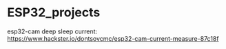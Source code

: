 # ESP32_projects


esp32-cam deep sleep current:
https://www.hackster.io/dontsovcmc/esp32-cam-current-measure-87c18f
